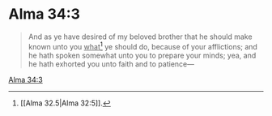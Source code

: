# Alma 34:3

> And as ye have desired of my beloved brother that he should make known unto you <u>what</u>[^a] ye should do, because of your afflictions; and he hath spoken somewhat unto you to prepare your minds; yea, and he hath exhorted you unto faith and to patience—

[Alma 34:3](https://www.churchofjesuschrist.org/study/scriptures/bofm/alma/34?lang=eng&id=p3#p3)


[^a]: [[Alma 32.5|Alma 32:5]].  
